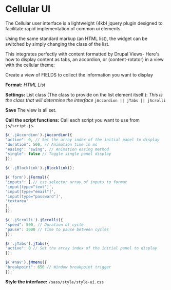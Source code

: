 # Cellular UI

The Cellular user interface is a lightweight (4kb) jquery plugin designed to facilitate rapid implementation of common ui elements. 

Using the same standard markup (an HTML list), the widget can be switched by simply changing the class of the list.

This integrates perfectly with content formatted by Drupal Views- Here's how to display content as tabs, an accordion, or (content-rotator) in a view with the cellular theme:

Create a view of FIELDS to collect the information you want to display

__Format:__ _HTML List_

__Settings:__ List class (The class to provide on the list element itself.): _This is the class that will determine the interface_ `jAccordion || jTabs || jScrolli`

__Save__ The view is all set.


__Call the script functions:__ Call each script you want to use from `js/script.js`. 

```javascript
$('.jAccordion').jAccordion({
"active": 0, // Set the array index of the initial panel to display
"duration": 500, // Animation time in ms
"easing": "swing", // Animation easing method
"single": false // Toggle single panel display
});

$('.jBlocklink').jBlocklink();

$('form').jFormal({
"inputs": [ // css selector array of inputs to format
'input[type="text"]',
'input[type="email"]',
'input[type="password"]',
'textarea'
],
});

$('.jScrolli').jScrolli({
"speed": 500, // Duration of cycle
"pause": 3000 // Time to pause between cycles
});

$('.jTabs').jTabs({
"active": 0 // Set the array index of the initial panel to display
});

$('#nav').jMmenu({
"breakpoint": 650 // Window breakpoint trigger
});`
```

__Style the interface:__ `/sass/style/style-ui.css`

